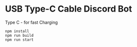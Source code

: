 # USB Type-C Cable Discord Bot

Type C - for fast Charging

    npm install
    npm run build
    npm run start